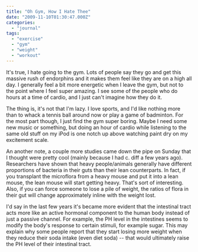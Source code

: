 ```yaml
---
title: "Oh Gym, How I Hate Thee"
date: "2009-11-10T01:30:47.000Z"
categories: 
  - "journal"
tags: 
  - "exercise"
  - "gym"
  - "weight"
  - "workout"
---
```


It's true, I hate going to the gym. Lots of people say they go and get this massive rush of endorphins and it makes them feel like they are on a high all day. I generally feel a bit more energetic when I leave the gym, but not to the point where I feel super amazing. I see some of the people who do hours at a time of cardio, and I just can't imagine how they do it.

The thing is, it's not that I'm lazy. I love sports, and I'd like nothing more than to whack a tennis ball around now or play a game of badminton. For the most part though, I just find the gym super boring. Maybe I need some new music or something, but doing an hour of cardio while listening to the same old stuff on my iPod is one notch up above watching paint dry on my excitement scale.

An another note, a couple more studies came down the pipe on Sunday that I thought were pretty cool (mainly because I had c. diff a few years ago). Researchers have shown that heavy people/animals generally have different proportions of bacteria in their guts than their lean counterparts. In fact, if you transplant the microflora from a heavy mouse and put it into a lean mouse, the lean mouse will start getting heavy. That's sort of interesting. Also, if you can force someone to lose a pile of weight, the ratios of flora in their gut will change approximately inline with the weight lost.

I'd say in the last few years it's became more evident that the intestinal tract acts more like an active hormonal component to the human body instead of just a passive channel. For example, the PH level in the intestines seems to modify the body's response to certain stimuli, for example sugar. This may explain why some people report that they start losing more weight when they reduce their soda intake (even diet soda) -- that would ultimately raise the PH level of their intestinal tract.
